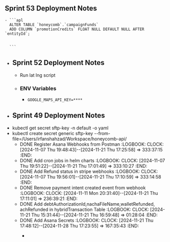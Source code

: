 ## Sprint 53 Deployment Notes
	- ```apl
	  ALTER TABLE `honeycomb`.`campaignFunds` 
	  ADD COLUMN `promotionCredits` FLOAT NULL DEFAULT NULL AFTER `entityId`;
	  
	  
	  ```
- ## Sprint 52 Deployment Notes
	- Run lat lng script
	- ### ENV Variables
		- ```apl
		  GOOGLE_MAPS_API_KEY=****
		  ```
- ## Sprint 49 Deployment Notes
- kubectl get secret sftp-key -n default -o yaml
- kubectl create secret generic sftp-key --from-file=/Users/irfanshahzad/Workspace/honeycomb-api/
	- DONE Register Asana Webhooks from Postman
	  :LOGBOOK:
	  CLOCK: [2024-11-07 Thu 19:48:43]--[2024-11-21 Thu 17:25:58] =>  333:37:15
	  :END:
	- DONE Add cron jobs in helm charts
	  :LOGBOOK:
	  CLOCK: [2024-11-07 Thu 19:51:22]--[2024-11-21 Thu 17:01:49] =>  333:10:27
	  :END:
	- DONE Add Refund status in stripe webhooks
	  :LOGBOOK:
	  CLOCK: [2024-11-07 Thu 19:56:01]--[2024-11-21 Thu 17:10:59] =>  333:14:58
	  :END:
	- DONE Remove payment intent created event from webhook
	  :LOGBOOK:
	  CLOCK: [2024-11-11 Mon 20:31:40]--[2024-11-21 Thu 17:11:01] =>  236:39:21
	  :END:
	- DONE Add debtAuthorizationId,nachaFileName,walletRefunded, achRefunded in hybridTransaction Table
	  :LOGBOOK:
	  CLOCK: [2024-11-21 Thu 15:31:44]--[2024-11-21 Thu 16:59:48] =>  01:28:04
	  :END:
	- DONE Add Asana Secrets
	  :LOGBOOK:
	  CLOCK: [2024-11-21 Thu 17:48:12]--[2024-11-28 Thu 17:23:55] =>  167:35:43
	  :END:
		- ```apl
		  ```